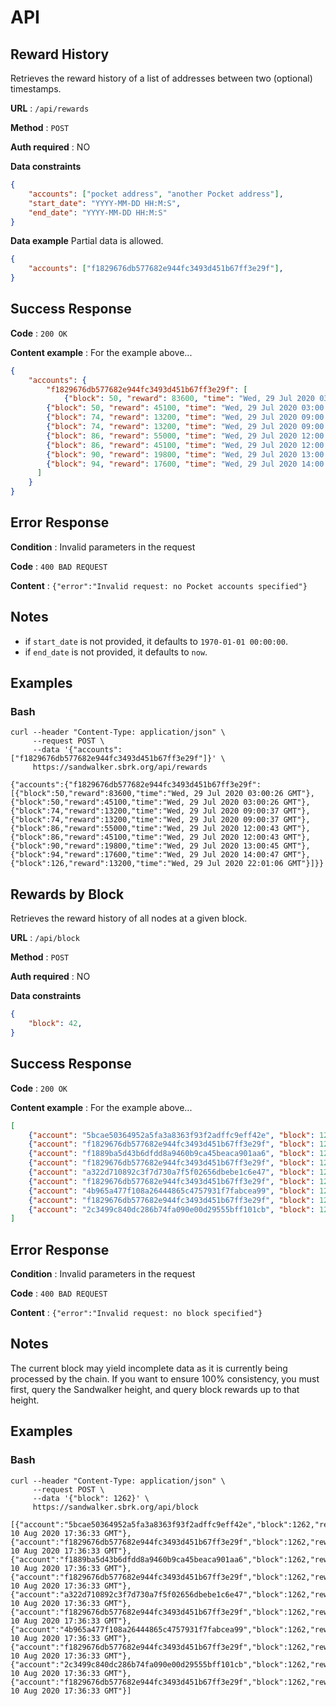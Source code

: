 # API

## Reward History

Retrieves the reward history of a list of addresses between two (optional) timestamps.

**URL** : `/api/rewards`

**Method** : `POST`

**Auth required** : NO

**Data constraints**

```json
{
    "accounts": ["pocket address", "another Pocket address"],
    "start_date": "YYYY-MM-DD HH:M:S",
    "end_date": "YYYY-MM-DD HH:M:S"
}
```

**Data example** Partial data is allowed.

```json
{
    "accounts": ["f1829676db577682e944fc3493d451b67ff3e29f"],
}
```

## Success Response

**Code** : `200 OK`

**Content example** : For the example above...

```json
{
    "accounts": {
        "f1829676db577682e944fc3493d451b67ff3e29f": [
    	    {"block": 50, "reward": 83600, "time": "Wed, 29 Jul 2020 03:00:26 GMT"},
	    {"block": 50, "reward": 45100, "time": "Wed, 29 Jul 2020 03:00:26 GMT"},
	    {"block": 74, "reward": 13200, "time": "Wed, 29 Jul 2020 09:00:37 GMT"},
	    {"block": 74, "reward": 13200, "time": "Wed, 29 Jul 2020 09:00:37 GMT"},
	    {"block": 86, "reward": 55000, "time": "Wed, 29 Jul 2020 12:00:43 GMT"},
	    {"block": 86, "reward": 45100, "time": "Wed, 29 Jul 2020 12:00:43 GMT"},
	    {"block": 90, "reward": 19800, "time": "Wed, 29 Jul 2020 13:00:45 GMT"},
	    {"block": 94, "reward": 17600, "time": "Wed, 29 Jul 2020 14:00:47 GMT"}
	  ]
    }
}
```

## Error Response

**Condition** : Invalid parameters in the request

**Code** : `400 BAD REQUEST`

**Content** : `{"error":"Invalid request: no Pocket accounts specified"}`

## Notes

- if `start_date` is not provided, it defaults to `1970-01-01 00:00:00`.
- if `end_date` is not provided, it defaults to `now`.

## Examples

### Bash

```
curl --header "Content-Type: application/json" \
     --request POST \
     --data '{"accounts": ["f1829676db577682e944fc3493d451b67ff3e29f"]}' \
     https://sandwalker.sbrk.org/api/rewards
```

```
{"accounts":{"f1829676db577682e944fc3493d451b67ff3e29f":[{"block":50,"reward":83600,"time":"Wed, 29 Jul 2020 03:00:26 GMT"},{"block":50,"reward":45100,"time":"Wed, 29 Jul 2020 03:00:26 GMT"},{"block":74,"reward":13200,"time":"Wed, 29 Jul 2020 09:00:37 GMT"},{"block":74,"reward":13200,"time":"Wed, 29 Jul 2020 09:00:37 GMT"},{"block":86,"reward":55000,"time":"Wed, 29 Jul 2020 12:00:43 GMT"},{"block":86,"reward":45100,"time":"Wed, 29 Jul 2020 12:00:43 GMT"},{"block":90,"reward":19800,"time":"Wed, 29 Jul 2020 13:00:45 GMT"},{"block":94,"reward":17600,"time":"Wed, 29 Jul 2020 14:00:47 GMT"},{"block":126,"reward":13200,"time":"Wed, 29 Jul 2020 22:01:06 GMT"}]}}
```

## Rewards by Block

Retrieves the reward history of all nodes at a given block.

**URL** : `/api/block`

**Method** : `POST`

**Auth required** : NO

**Data constraints**

```json
{
    "block": 42,
}
```

## Success Response

**Code** : `200 OK`

**Content example** : For the example above...

```json
[
    {"account": "5bcae50364952a5fa3a8363f93f2adffc9eff42e", "block": 1262, "reward": 41438400, "time": "Mon, 10 Aug 2020 17: 36: 33 GMT"},
    {"account": "f1829676db577682e944fc3493d451b67ff3e29f", "block": 1262, "reward": 5121600, "time": "Mon, 10 Aug 2020 17: 36: 33 GMT"},
    {"account": "f1889ba5d43b6dfdd8a9460b9ca45beaca901aa6", "block": 1262, "reward": 41420600, "time": "Mon, 10 Aug 2020 17: 36: 33 GMT"},
    {"account": "f1829676db577682e944fc3493d451b67ff3e29f", "block": 1262, "reward": 5119400, "time": "Mon, 10 Aug 2020 17: 36: 33 GMT"},
    {"account": "a322d710892c3f7d730a7f5f02656dbebe1c6e47", "block": 1262, "reward": 40592900, "time": "Mon, 10 Aug 2020 17: 36: 33 GMT"},
    {"account": "f1829676db577682e944fc3493d451b67ff3e29f", "block": 1262, "reward": 5017100, "time": "Mon, 10 Aug 2020 17: 36: 33 GMT"},
    {"account": "4b965a477f108a26444865c4757931f7fabcea99", "block": 1262, "reward": 42186000, "time": "Mon, 10 Aug 2020 17: 36: 33 GMT"},
    {"account": "f1829676db577682e944fc3493d451b67ff3e29f", "block": 1262, "reward": 5214000, "time": "Mon, 10 Aug 2020 17: 36: 33 GMT"},
    {"account": "2c3499c840dc286b74fa090e00d29555bff101cb", "block": 1262, "reward": 41616400, "time": "Mon, 10 Aug 2020 17: 36: 33 GMT"}
]
```

## Error Response

**Condition** : Invalid parameters in the request

**Code** : `400 BAD REQUEST`

**Content** : `{"error":"Invalid request: no block specified"}`

## Notes

The current block may yield incomplete data as it is currently being
processed by the chain. If you want to ensure 100% consistency, you
must first, query the Sandwalker height, and query block rewards up to
that height.

## Examples

### Bash

```
curl --header "Content-Type: application/json" \
     --request POST \
     --data '{"block": 1262}' \
     https://sandwalker.sbrk.org/api/block
```

```
[{"account":"5bcae50364952a5fa3a8363f93f2adffc9eff42e","block":1262,"reward":41438400,"time":"Mon, 10 Aug 2020 17:36:33 GMT"},{"account":"f1829676db577682e944fc3493d451b67ff3e29f","block":1262,"reward":5121600,"time":"Mon, 10 Aug 2020 17:36:33 GMT"},{"account":"f1889ba5d43b6dfdd8a9460b9ca45beaca901aa6","block":1262,"reward":41420600,"time":"Mon, 10 Aug 2020 17:36:33 GMT"},{"account":"f1829676db577682e944fc3493d451b67ff3e29f","block":1262,"reward":5119400,"time":"Mon, 10 Aug 2020 17:36:33 GMT"},{"account":"a322d710892c3f7d730a7f5f02656dbebe1c6e47","block":1262,"reward":40592900,"time":"Mon, 10 Aug 2020 17:36:33 GMT"},{"account":"f1829676db577682e944fc3493d451b67ff3e29f","block":1262,"reward":5017100,"time":"Mon, 10 Aug 2020 17:36:33 GMT"},{"account":"4b965a477f108a26444865c4757931f7fabcea99","block":1262,"reward":42186000,"time":"Mon, 10 Aug 2020 17:36:33 GMT"},{"account":"f1829676db577682e944fc3493d451b67ff3e29f","block":1262,"reward":5214000,"time":"Mon, 10 Aug 2020 17:36:33 GMT"},{"account":"2c3499c840dc286b74fa090e00d29555bff101cb","block":1262,"reward":41616400,"time":"Mon, 10 Aug 2020 17:36:33 GMT"},{"account":"f1829676db577682e944fc3493d451b67ff3e29f","block":1262,"reward":5143600,"time":"Mon, 10 Aug 2020 17:36:33 GMT"}]
```